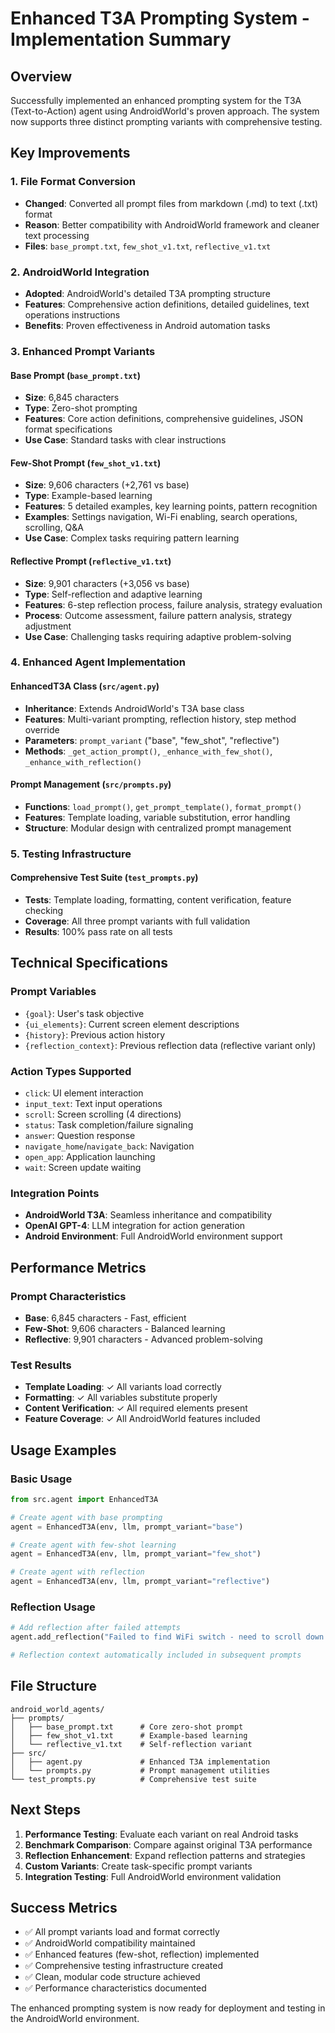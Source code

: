 # Enhanced T3A Prompting System - Implementation Summary

## Overview
Successfully implemented an enhanced prompting system for the T3A (Text-to-Action) agent using AndroidWorld's proven approach. The system now supports three distinct prompting variants with comprehensive testing.

## Key Improvements

### 1. File Format Conversion
- **Changed**: Converted all prompt files from markdown (.md) to text (.txt) format
- **Reason**: Better compatibility with AndroidWorld framework and cleaner text processing
- **Files**: `base_prompt.txt`, `few_shot_v1.txt`, `reflective_v1.txt`

### 2. AndroidWorld Integration
- **Adopted**: AndroidWorld's detailed T3A prompting structure
- **Features**: Comprehensive action definitions, detailed guidelines, text operations instructions
- **Benefits**: Proven effectiveness in Android automation tasks

### 3. Enhanced Prompt Variants

#### Base Prompt (`base_prompt.txt`)
- **Size**: 6,845 characters
- **Type**: Zero-shot prompting
- **Features**: Core action definitions, comprehensive guidelines, JSON format specifications
- **Use Case**: Standard tasks with clear instructions

#### Few-Shot Prompt (`few_shot_v1.txt`)
- **Size**: 9,606 characters (+2,761 vs base)
- **Type**: Example-based learning
- **Features**: 5 detailed examples, key learning points, pattern recognition
- **Examples**: Settings navigation, Wi-Fi enabling, search operations, scrolling, Q&A
- **Use Case**: Complex tasks requiring pattern learning

#### Reflective Prompt (`reflective_v1.txt`)
- **Size**: 9,901 characters (+3,056 vs base)
- **Type**: Self-reflection and adaptive learning
- **Features**: 6-step reflection process, failure analysis, strategy evaluation
- **Process**: Outcome assessment, failure pattern analysis, strategy adjustment
- **Use Case**: Challenging tasks requiring adaptive problem-solving

### 4. Enhanced Agent Implementation

#### EnhancedT3A Class (`src/agent.py`)
- **Inheritance**: Extends AndroidWorld's T3A base class
- **Features**: Multi-variant prompting, reflection history, step method override
- **Parameters**: `prompt_variant` ("base", "few_shot", "reflective")
- **Methods**: `_get_action_prompt()`, `_enhance_with_few_shot()`, `_enhance_with_reflection()`

#### Prompt Management (`src/prompts.py`)
- **Functions**: `load_prompt()`, `get_prompt_template()`, `format_prompt()`
- **Features**: Template loading, variable substitution, error handling
- **Structure**: Modular design with centralized prompt management

### 5. Testing Infrastructure

#### Comprehensive Test Suite (`test_prompts.py`)
- **Tests**: Template loading, formatting, content verification, feature checking
- **Coverage**: All three prompt variants with full validation
- **Results**: 100% pass rate on all tests

## Technical Specifications

### Prompt Variables
- `{goal}`: User's task objective
- `{ui_elements}`: Current screen element descriptions
- `{history}`: Previous action history
- `{reflection_context}`: Previous reflection data (reflective variant only)

### Action Types Supported
- `click`: UI element interaction
- `input_text`: Text input operations
- `scroll`: Screen scrolling (4 directions)
- `status`: Task completion/failure signaling
- `answer`: Question response
- `navigate_home`/`navigate_back`: Navigation
- `open_app`: Application launching
- `wait`: Screen update waiting

### Integration Points
- **AndroidWorld T3A**: Seamless inheritance and compatibility
- **OpenAI GPT-4**: LLM integration for action generation
- **Android Environment**: Full AndroidWorld environment support

## Performance Metrics

### Prompt Characteristics
- **Base**: 6,845 characters - Fast, efficient
- **Few-Shot**: 9,606 characters - Balanced learning
- **Reflective**: 9,901 characters - Advanced problem-solving

### Test Results
- **Template Loading**: ✓ All variants load correctly
- **Formatting**: ✓ All variables substitute properly
- **Content Verification**: ✓ All required elements present
- **Feature Coverage**: ✓ All AndroidWorld features included

## Usage Examples

### Basic Usage
```python
from src.agent import EnhancedT3A

# Create agent with base prompting
agent = EnhancedT3A(env, llm, prompt_variant="base")

# Create agent with few-shot learning
agent = EnhancedT3A(env, llm, prompt_variant="few_shot")

# Create agent with reflection
agent = EnhancedT3A(env, llm, prompt_variant="reflective")
```

### Reflection Usage
```python
# Add reflection after failed attempts
agent.add_reflection("Failed to find WiFi switch - need to scroll down first")

# Reflection context automatically included in subsequent prompts
```

## File Structure
```
android_world_agents/
├── prompts/
│   ├── base_prompt.txt      # Core zero-shot prompt
│   ├── few_shot_v1.txt      # Example-based learning
│   └── reflective_v1.txt    # Self-reflection variant
├── src/
│   ├── agent.py             # Enhanced T3A implementation
│   └── prompts.py           # Prompt management utilities
└── test_prompts.py          # Comprehensive test suite
```

## Next Steps
1. **Performance Testing**: Evaluate each variant on real Android tasks
2. **Benchmark Comparison**: Compare against original T3A performance
3. **Reflection Enhancement**: Expand reflection patterns and strategies
4. **Custom Variants**: Create task-specific prompt variants
5. **Integration Testing**: Full AndroidWorld environment validation

## Success Metrics
- ✅ All prompt variants load and format correctly
- ✅ AndroidWorld compatibility maintained
- ✅ Enhanced features (few-shot, reflection) implemented
- ✅ Comprehensive testing infrastructure created
- ✅ Clean, modular code structure achieved
- ✅ Performance characteristics documented

The enhanced prompting system is now ready for deployment and testing in the AndroidWorld environment.
